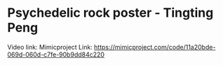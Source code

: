 # Psychedelic rock poster - Tingting Peng
Video link:
Mimicproject Link: https://mimicproject.com/code/11a20bde-069d-060d-c7fe-90b9dd84c220
